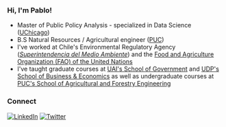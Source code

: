 ### Hi, I'm Pablo!
- Master of Public Policy Analysis - specialized in Data Science ([UChicago](https://harris.uchicago.edu/))
- B.S Natural Resources / Agricultural engineer ([PUC](https://www.uc.cl/))
- I've worked at Chile's Environmental Regulatory Agency ([*Superintendencia del Medio Ambiente*](https://portal.sma.gob.cl/)) and the [Food and Agriculture Organization (FAO) of the United Nations](https://www.fao.org/americas/en/)
- I've taught graduate courses at [UAI's School of Government](https://gobierno.uai.cl/profesor-externo-uai/pablo-aguirre/) and [UDP's School of Business & Economics](https://postgradosfee.udp.cl/personas/pablo-aguirre/) as well as undergraduate courses at [PUC's School of Agricultural and Forestry Engineering](https://agronomia.uc.cl/)

### Connect
<a href="https://www.linkedin.com/in/pjaguirreh/"><img src="https://img.shields.io/badge/LinkedIn--_.svg?style=social&logo=linkedin" alt="LinkedIn"></a> <a href="https://twitter.com/PAguirreH"><img src="https://img.shields.io/twitter/follow/PAguirreH?label=Twitter&style=social" alt="Twitter"></a>

